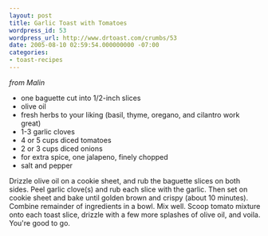 ```yaml
---
layout: post
title: Garlic Toast with Tomatoes
wordpress_id: 53
wordpress_url: http://www.drtoast.com/crumbs/53
date: 2005-08-10 02:59:54.000000000 -07:00
categories:
- toast-recipes
---
```

*from Malin*

* one baguette cut into 1/2-inch slices
* olive oil
* fresh herbs to your liking (basil, thyme, oregano, and cilantro work great)
* 1-3 garlic cloves 
* 4 or 5 cups diced tomatoes
* 2 or 3 cups diced onions
* for extra spice, one jalapeno, finely chopped
* salt and pepper

Drizzle olive oil on a cookie sheet, and rub the baguette slices on both sides. Peel garlic clove(s) and rub each slice with the garlic. Then set on cookie sheet and bake until golden brown and crispy (about 10 minutes). Combine remainder of ingredients in a bowl. Mix well. Scoop tomato mixture onto each toast slice, drizzle with a few more splashes of olive oil, and voila. You're good to go.
